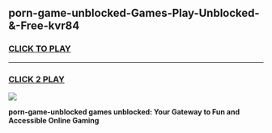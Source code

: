 
## porn-game-unblocked-Games-Play-Unblocked-&-Free-kvr84
<h3>
<a href="https://premium76.site?title=porn-game-unblocked&ref=24A">CLICK TO PLAY</a></h3>
<hr>

<h3>
<a href="https://premium76.site?title=porn-game-unblocked&ref=24A">CLICK 2 PLAY</a>
  
</h3>

<a href="https://premium76.site?title=porn-game-unblocked&ref=24A"><img src="https://clearcache.store/games.png"></a>


**porn-game-unblocked games unblocked: Your Gateway to Fun and Accessible Online Gaming**
